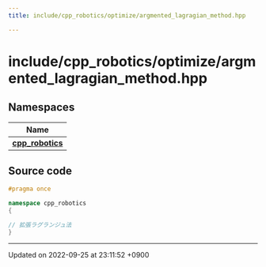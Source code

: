 ```yaml
---
title: include/cpp_robotics/optimize/argmented_lagragian_method.hpp

---
```


# include/cpp_robotics/optimize/argmented_lagragian_method.hpp



## Namespaces

| Name           |
| -------------- |
| **[cpp_robotics](/cpp_robotics_core/doxybook/Namespaces/namespacecpp__robotics/)**  |




## Source code

```cpp
#pragma once

namespace cpp_robotics
{

// 拡張ラグランジュ法
}
```


-------------------------------

Updated on 2022-09-25 at 23:11:52 +0900
